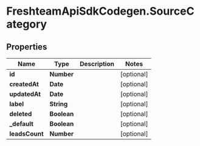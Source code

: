 # FreshteamApiSdkCodegen.SourceCategory

## Properties

Name | Type | Description | Notes
------------ | ------------- | ------------- | -------------
**id** | **Number** |  | [optional] 
**createdAt** | **Date** |  | [optional] 
**updatedAt** | **Date** |  | [optional] 
**label** | **String** |  | [optional] 
**deleted** | **Boolean** |  | [optional] 
**_default** | **Boolean** |  | [optional] 
**leadsCount** | **Number** |  | [optional] 


